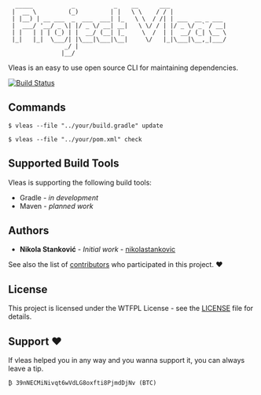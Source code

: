       _____           _           _    __      ___                 
     |  __ \         (_)         | |   \ \    / / |                
     | |__) | __ ___  _  ___  ___| |_   \ \  / /| | ___  __ _ ___  
     |  ___/ '__/ _ \| |/ _ \/ __| __|   \ \/ / | |/ _ \/ _` / __| 
     | |   | | | (_) | |  __/ (__| |_     \  /  | |  __/ (_| \__ \ 
     |_|   |_|  \___/| |\___|\___|\__|     \/   |_|\___|\__,_|___/ 
                    _/ |                                           
                   |__/                                            
                                           

Vleas is an easy to use open source CLI for maintaining dependencies.

[![Build Status](https://travis-ci.com/nikolastankovic/vleas.svg?branch=master)](https://travis-ci.com/nikolastankovic/vleas)

## Commands

```
$ vleas --file "../your/build.gradle" update
```
```
$ vleas --file "../your/pom.xml" check
```

## Supported Build Tools

Vleas is supporting the following build tools:

* Gradle - *in development*
* Maven - *planned work*

## Authors

* **Nikola Stanković** - *Initial work* - [nikolastankovic](https://github.com/nikolastankovic)

See also the list of [contributors](https://github.com/nikolastankovic/vleas/contributors) who participated in this project. ♥

## License

This project is licensed under the WTFPL License - see the [LICENSE](LICENSE) file for details.

## Support ♥

If vleas helped you in any way and you wanna support it, you can always leave a tip.
```
₿ 39nNECMiNivqt6wVdLG8oxfti8PjmdDjNv (BTC)
```